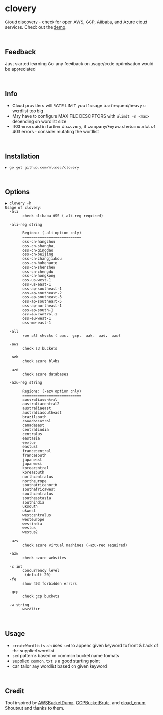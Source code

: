 # clovery
Cloud discovery - check for open AWS, GCP, Alibaba, and Azure cloud services.  Check out the [demo](https://mlcsec.com/release-clovery/).

<br>

## Feedback
Just started learning Go, any feedback on usage/code optimisation would be appreciated!

<br>

## Info
* Cloud providers will RATE LIMIT you if usage too frequent/heavy or wordlist too big
* May have to configure MAX FILE DESCIPTORS with `ulimit -n <max>` depending on wordlist size
* 403 errors aid in further discovery, if company/keyword returns a lot of 403 errors - consider mutating the wordlist

<br>

## Installation
```
▶ go get github.com/mlcsec/clovery
```

<br>

## Options
```
▶ clovery -h
Usage of clovery:
  -ali
    	check alibaba OSS (-ali-reg required)
    	
  -ali-reg string
    	
    	Regions: (-ali option only)
    	===========================
    	oss-cn-hangzhou
    	oss-cn-shanghai
    	oss-cn-qingdao
    	oss-cn-beijing
    	oss-cn-zhangjiakou
    	oss-cn-huhehaote
    	oss-cn-shenzhen
    	oss-cn-chengdu
    	oss-cn-hongkong
    	oss-us-west-1
    	oss-us-east-1
    	oss-ap-southeast-1
    	oss-ap-southeast-2
    	oss-ap-southeast-3
    	oss-ap-southeast-5
    	oss-ap-northeast-1
    	oss-ap-south-1
    	oss-eu-central-1
    	oss-eu-west-1
    	oss-me-east-1
    	
  -all
    	run all checks (-aws, -gcp, -azb, -azd, -azw)
    	
  -aws
    	check s3 buckets
    	
  -azb
    	check azure blobs
    	
  -azd
    	check azure databases
    	
  -azu-reg string
    	
    	Regions: (-azv option only)
    	===========================
    	australiacentral
    	australiacentral2
    	australiaeast
    	australiasoutheast
    	brazilsouth
    	canadacentral
    	canadaeast
    	centralindia
    	centralus
    	eastasia
    	eastus
    	eastus2
    	francecentral
    	francesouth
    	japaneast
    	japanwest
    	koreacentral
    	koreasouth
    	northcentralus
    	northeurope
    	southafricanorth
    	southafricawest
    	southcentralus
    	southeastasia
    	southindia
    	uksouth
    	ukwest
    	westcentralus
    	westeurope
    	westindia
    	westus
    	westus2
    	
  -azv
    	check azure virtual machines (-azu-reg required)
    	
  -azw
    	check azure websites
    	
  -c int
    	concurrency level
    	 (default 20)
  -fe
    	show 403 forbidden errors
    	
  -gcp
    	check gcp buckets
    	
  -w string
    	wordlist
```

<br>

## Usage
* `createWordlists.sh` uses `sed` to append given keyword to front & back of the supplied wordlist
* `sed` patterns based on common bucket name formats
* supplied `common.txt` is a good starting point 
* can tailor any wordlist based on given keyword

<br>

## Credit
Tool inspired by [AWSBucketDump](https://github.com/jordanpotti/AWSBucketDump), [GCPBucketBrute](https://github.com/RhinoSecurityLabs/GCPBucketBrute), and [cloud_enum](https://github.com/initstring/cloud_enum).  Shoutout and thanks to them.
